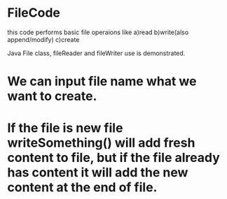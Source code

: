 # FileCode

this code performs basic file operaions like
a)read
b)write(also append/modify)
c)create

Java File class, fileReader and fileWriter use is demonstrated.
# We can input file name what we want to create.
# If the file is new file writeSomething() will add fresh content to file, but if the file already has content it will add the new content at the end of file.

